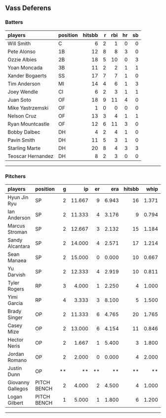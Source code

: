 ## Vass Deferens

### Batters

 
|players           |position | hitsbb|  r| rbi| hr| sb| 
|:-----------------|:--------|------:|--:|---:|--:|--:| 
|Will Smith        |C        |      6|  2|   1|  0|  0| 
|Pete Alonso       |1B       |     12|  8|   8|  3|  0| 
|Ozzie Albies      |2B       |     18|  5|  10|  0|  3| 
|Yoan Moncada      |3B       |     11|  2|   2|  1|  1| 
|Xander Bogaerts   |SS       |     17|  7|   7|  1|  0| 
|Tim Anderson      |MI       |     14|  4|   6|  1|  3| 
|Joey Wendle       |CI       |      6|  2|   3|  1|  1| 
|Juan Soto         |OF       |     18|  9|  11|  4|  0| 
|Mike Yastrzemski  |OF       |      1|  0|   0|  0|  0| 
|Nelson Cruz       |OF       |     13|  3|   4|  1|  1| 
|Ryan Mountcastle  |OF       |     12|  6|  11|  3|  0| 
|Bobby Dalbec      |DH       |      4|  2|   4|  1|  0| 
|Pavin Smith       |DH       |     11|  5|   3|  1|  0| 
|Starling Marte    |DH       |     20|  8|   4|  3|  3| 
|Teoscar Hernandez |DH       |      8|  2|   3|  0|  0| 

* * *

### Pitchers

 
|players           |position    |  g|     ip| er|   era| hitsbb|  whip| so|  w| sv| 
|:-----------------|:-----------|--:|------:|--:|-----:|------:|-----:|--:|--:|--:| 
|Hyun Jin Ryu      |SP          |  2| 11.667|  9| 6.943|     16| 1.371|  4|  0|  0| 
|Ian Anderson      |SP          |  2| 11.333|  4| 3.176|      9| 0.794| 10|  0|  0| 
|Marcus Stroman    |SP          |  2| 12.667|  3| 2.132|     15| 1.184| 13|  1|  0| 
|Sandy Alcantara   |SP          |  2| 14.000|  4| 2.571|     17| 1.214| 10|  1|  0| 
|Sean Manaea       |SP          |  2| 15.000|  0| 0.000|     10| 0.667| 11|  2|  0| 
|Yu Darvish        |SP          |  2| 12.333|  4| 2.919|     10| 0.811| 13|  1|  0| 
|Tyler Rogers      |RP          |  3|  4.000|  1| 2.250|      4| 1.000|  1|  0|  2| 
|Yimi Garcia       |RP          |  4|  3.333|  3| 8.100|      5| 1.500|  0|  0|  1| 
|Brady Singer      |OP          |  2| 11.333|  6| 4.765|     20| 1.765| 13|  1|  0| 
|Casey Mize        |OP          |  2| 13.000|  6| 4.154|     11| 0.846| 12|  0|  0| 
|Hector Neris      |OP          |  2|  1.667|  1| 5.400|      3| 1.800|  4|  0|  0| 
|Jordan Romano     |OP          |  2|  2.000|  0| 0.000|      4| 2.000|  2|  0|  0| 
|Justin Dunn       |OP          | **|     **| **|    **|     **|    **| **| **| **| 
|Giovanny Gallegos |PITCH BENCH |  2|  4.000|  2| 4.500|      4| 1.000|  4|  1|  0| 
|Logan Gilbert     |PITCH BENCH |  1|  5.000|  1| 1.800|      6| 1.200|  7|  1|  0| 


* * *


